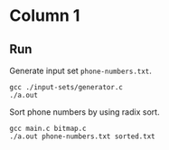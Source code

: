 # Column 1

## Run

Generate input set `phone-numbers.txt`.

```shell
gcc ./input-sets/generator.c
./a.out

```

Sort phone numbers by using radix sort.

```shell
gcc main.c bitmap.c
./a.out phone-numbers.txt sorted.txt
```
